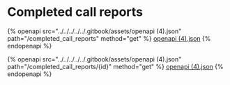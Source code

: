 # Completed call reports

{% openapi src="../../../../../.gitbook/assets/openapi (4).json" path="/completed_call_reports" method="get" %}
[openapi (4).json](<../../../../../.gitbook/assets/openapi (4).json>)
{% endopenapi %}

{% openapi src="../../../../../.gitbook/assets/openapi (4).json" path="/completed_call_reports/{id}" method="get" %}
[openapi (4).json](<../../../../../.gitbook/assets/openapi (4).json>)
{% endopenapi %}
